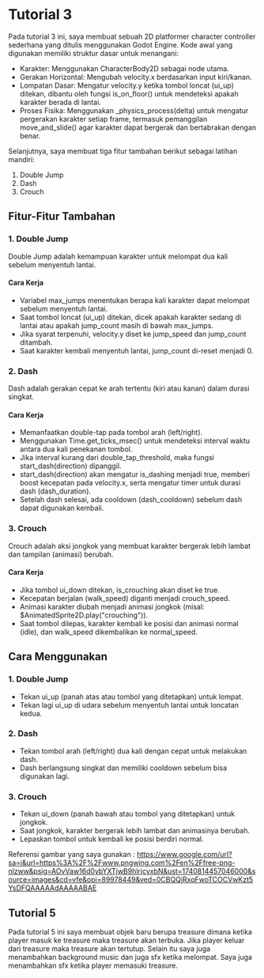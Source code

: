 # Tutorial 3

Pada tutorial 3 ini, saya membuat sebuah 2D platformer character controller sederhana yang ditulis menggunakan Godot Engine. Kode awal yang digunakan memiliki struktur dasar untuk menangani:
- Karakter: Menggunakan CharacterBody2D sebagai node utama.
- Gerakan Horizontal: Mengubah velocity.x berdasarkan input kiri/kanan.
- Lompatan Dasar: Mengatur velocity.y ketika tombol loncat (ui_up) ditekan, dibantu oleh fungsi is_on_floor() untuk mendeteksi apakah karakter berada di lantai.
- Proses Fisika: Menggunakan _physics_process(delta) untuk mengatur pergerakan karakter setiap frame, termasuk pemanggilan move_and_slide() agar karakter dapat bergerak dan bertabrakan dengan benar.

Selanjutnya, saya membuat tiga fitur tambahan berikut sebagai latihan mandiri:
1. Double Jump
2. Dash
3. Crouch

## Fitur-Fitur Tambahan
### 1. Double Jump
Double Jump adalah kemampuan karakter untuk melompat dua kali sebelum menyentuh lantai.
#### Cara Kerja
- Variabel max_jumps menentukan berapa kali karakter dapat melompat sebelum menyentuh lantai.
- Saat tombol loncat (ui_up) ditekan, dicek apakah karakter sedang di lantai atau apakah jump_count masih di bawah max_jumps.
- Jika syarat terpenuhi, velocity.y diset ke jump_speed dan jump_count ditambah.
- Saat karakter kembali menyentuh lantai, jump_count di-reset menjadi 0.

### 2. Dash
Dash adalah gerakan cepat ke arah tertentu (kiri atau kanan) dalam durasi singkat.
#### Cara Kerja
- Memanfaatkan double-tap pada tombol arah (left/right).
- Menggunakan Time.get_ticks_msec() untuk mendeteksi interval waktu antara dua kali penekanan tombol.
- Jika interval kurang dari double_tap_threshold, maka fungsi start_dash(direction) dipanggil.
- start_dash(direction) akan mengatur is_dashing menjadi true, memberi boost kecepatan pada velocity.x, serta mengatur timer untuk durasi dash (dash_duration).
- Setelah dash selesai, ada cooldown (dash_cooldown) sebelum dash dapat digunakan kembali.

### 3. Crouch
Crouch adalah aksi jongkok yang membuat karakter bergerak lebih lambat dan tampilan (animasi) berubah.
#### Cara Kerja
- Jika tombol ui_down ditekan, is_crouching akan diset ke true.
- Kecepatan berjalan (walk_speed) diganti menjadi crouch_speed.
- Animasi karakter diubah menjadi animasi jongkok (misal: $AnimatedSprite2D.play("crouching")).
- Saat tombol dilepas, karakter kembali ke posisi dan animasi normal (idle), dan walk_speed dikembalikan ke normal_speed.

## Cara Menggunakan
### 1. Double Jump
- Tekan ui_up (panah atas atau tombol yang ditetapkan) untuk lompat.
- Tekan lagi ui_up di udara sebelum menyentuh lantai untuk loncatan kedua.
### 2. Dash
- Tekan tombol arah (left/right) dua kali dengan cepat untuk melakukan dash.
- Dash berlangsung singkat dan memiliki cooldown sebelum bisa digunakan lagi.
### 3. Crouch
- Tekan ui_down (panah bawah atau tombol yang ditetapkan) untuk jongkok.
- Saat jongkok, karakter bergerak lebih lambat dan animasinya berubah.
- Lepaskan tombol untuk kembali ke posisi berdiri normal.

Referensi gambar yang saya gunakan : https://www.google.com/url?sa=i&url=https%3A%2F%2Fwww.pngwing.com%2Fen%2Ffree-png-nlzww&psig=AOvVaw16d0ybYXTjwB9hlrjcyxbN&ust=1740814457046000&source=images&cd=vfe&opi=89978449&ved=0CBQQjRxqFwoTCOCVwKzt5YsDFQAAAAAdAAAAABAE

## Tutorial 5

Pada tutorial 5 ini saya membuat objek baru berupa treasure dimana ketika player masuk ke treasure maka treasure akan terbuka. Jika player keluar dari treasure maka treasure akan tertutup. Selain itu saya juga menambahkan background music dan juga sfx ketika melompat. Saya juga menambahkan sfx ketika player memasuki treasure.